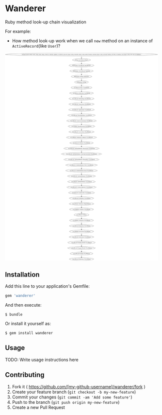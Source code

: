# Wanderer

Ruby method look-up chain visualization

For example:
* How method look-up work when we call `new` method on an instance of
`ActiveRecord`(like `User`)?

![How ActiveRecard look up new method on User model](https://github.com/ipmsteven/wanderer/blob/master/example/AR_new.png)

## Installation

Add this line to your application's Gemfile:

```ruby
gem 'wanderer'
```

And then execute:

    $ bundle

Or install it yourself as:

    $ gem install wanderer

## Usage

TODO: Write usage instructions here

## Contributing

1. Fork it ( https://github.com/[my-github-username]/wanderer/fork )
2. Create your feature branch (`git checkout -b my-new-feature`)
3. Commit your changes (`git commit -am 'Add some feature'`)
4. Push to the branch (`git push origin my-new-feature`)
5. Create a new Pull Request
